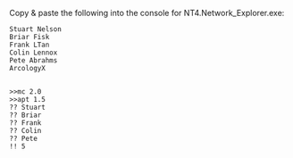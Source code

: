 Copy & paste the following into the console for NT4.Network_Explorer.exe:

```
Stuart Nelson
Briar Fisk
Frank LTan
Colin Lennox
Pete Abrahms
ArcologyX


>>mc 2.0
>>apt 1.5
?? Stuart
?? Briar
?? Frank
?? Colin
?? Pete
!! 5
```